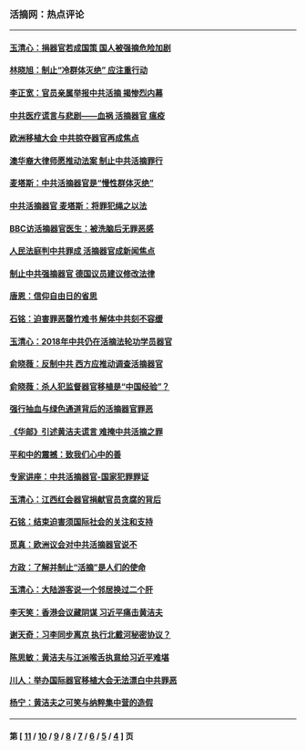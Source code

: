 ### 活摘网：热点评论
---
#### [玉清心：捐器官若成国策 国人被强摘危险加剧](../../pages/nf5879/n12802713.md?06280430) 
#### [林晓旭：制止“冷群体灭绝” 应注重行动](../../pages/nf5879/n12779736.md?06280430) 
#### [李正宽：官员亲属举报中共活摘 揭惨烈内幕](../../pages/nf5879/n12684490.md?06280430) 
#### [中共医疗谎言与悲剧——血祸 活摘器官 瘟疫](../../pages/nf5879/n12372103.md?06280430) 
#### [欧洲移植大会 中共掠夺器官再成焦点](../../pages/nf5879/n11538883.md?06280430) 
#### [澳华裔大律师愿推动法案 制止中共活摘罪行](../../pages/nf5879/n11377039.md?06280430) 
#### [麦塔斯：中共活摘器官是“慢性群体灭绝”](../../pages/nf5879/n11350529.md?06280430) 
#### [中共活摘器官 麦塔斯：将罪犯绳之以法](../../pages/nf5879/n11347973.md?06280430) 
#### [BBC访活摘器官医生：被洗脑后无罪恶感](../../pages/nf5879/n11335935.md?06280430) 
#### [人民法庭判中共罪成 活摘器官成新闻焦点](../../pages/nf5879/n11331578.md?06280430) 
#### [制止中共强摘器官 德国议员建议修改法律](../../pages/nf5879/n11249451.md?06280430) 
#### [唐恩：信仰自由日的省思](../../pages/nf5879/n11003525.md?06280430) 
#### [石铭：迫害罪恶罄竹难书  解体中共刻不容缓](../../pages/nf5879/n10942855.md?06280430) 
#### [玉清心：2018年中共仍在活摘法轮功学员器官](../../pages/nf5879/n10914646.md?06280430) 
#### [俞晓薇：反制中共 西方应推动调查活摘器官](../../pages/nf5879/n10794671.md?06280430) 
#### [俞晓薇：杀人犯监督器官移植是“中国经验”？](../../pages/nf5879/n10466427.md?06280430) 
#### [强行抽血与绿色通道背后的活摘器官罪恶](../../pages/nf5879/n10004708.md?06280430) 
#### [《华邮》引述黄洁夫谎言 难掩中共活摘之罪](../../pages/nf5879/n9642309.md?06280430) 
#### [平和中的震撼：致我们心中的善](../../pages/nf5879/n9021123.md?06280430) 
#### [专家讲座：中共活摘器官-国家犯罪罪证](../../pages/nf5879/n8828153.md?06280430) 
#### [玉清心：江西红会器官捐献官员贪腐的背后](../../pages/nf5879/n8522122.md?06280430) 
#### [石铭：结束迫害须国际社会的关注和支持](../../pages/nf5879/n8443497.md?06280430) 
#### [觅真：欧洲议会对中共活摘器官说不](../../pages/nf5879/n8337486.md?06280430) 
#### [方政：了解并制止“活摘”是人们的使命](../../pages/nf5879/n8329214.md?06280430) 
#### [玉清心：大陆游客说一个邻居换过二个肝](../../pages/nf5879/n8291404.md?06280430) 
#### [李天笑：香港会议藏阴谋 习近平痛击黄洁夫](../../pages/nf5879/n8241459.md?06280430) 
#### [谢天奇：习李同步离京 执行北戴河秘密协议？](../../pages/nf5879/n8230418.md?06280430) 
#### [陈思敏：黄洁夫与江派喉舌执意给习近平难堪](../../pages/nf5879/n8222166.md?06280430) 
#### [川人：举办国际器官移植大会无法漂白中共罪恶](../../pages/nf5879/n8221121.md?06280430) 
#### [杨宁：黄洁夫之可笑与纳粹集中营的造假](../../pages/nf5879/n8219897.md?06280430) 

---
#### 第 [ [11](./11.md?06280430) / [10](./10.md?06280430) / [9](./9.md?06280430) / [8](./8.md?06280430) / [7](./7.md?06280430) / [6](./6.md?06280430) / [5](./5.md?06280430) / [4](./4.md?06280430) ] 页
